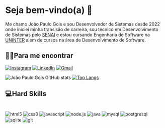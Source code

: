 # Seja bem-vindo(a) 👋
Me chamo João Paulo Gois e sou Desenvolvedor de Sistemas desde 2022 onde iniciei minha transisão de carreira, sou técnico em Desenvolvimento de Sistemas pelo [SENAI](https://www.senaibahia.com.br/) e
estou cursando Engenharia de Software na [UNINTER](https://www.uninter.com/) além de cursos na área de Desenvolvimento de Software.

## :man_technologist:Para me encontrar
[![Instagram](https://img.shields.io/badge/Instagram-E4405F?style=for-the-badge&logo=instagram&logoColor=white)](https://www.instagram.com/jpgois01/)
[![LinkedIn](https://img.shields.io/badge/LinkedIn-0077B5?style=for-the-badge&logo=linkedin&logoColor=white)](https://www.linkedin.com/in/jp-gois/)
[![Gmail](https://img.shields.io/badge/Gmail-D14836?style=for-the-badge&logo=gmail&logoColor=white)](mailto:jpbgois10@gmail.com)

![João Paulo Gois GitHub stats](https://github-readme-stats.vercel.app/api?username=jpgois10&show_icons=true&theme=dracula)
[![Top Langs](https://github-readme-stats.vercel.app/api/top-langs/?username=jpgois10&layout=compact&theme=dracula)](https://github.com/jpgois10/github-readme-stats)

## 💻Hard Skills
<div style="display: inline_block"><br/>
  <img align="center" alt="html5" src="https://img.shields.io/badge/HTML5-E34F26?style=for-the-badge&logo=html5&logoColor=white"/>
  <img align="center" alt="css3" src="https://img.shields.io/badge/CSS3-1572B6?style=for-the-badge&logo=css3&logoColor=white"/>
  <img align="center" alt="javascript" src="https://img.shields.io/badge/JavaScript-323330?style=for-the-badge&logo=javascript&logoColor=F7DF1E"/>
  <img align="center" alt="node.js" src="https://img.shields.io/badge/Node%20js-339933?style=for-the-badge&logo=nodedotjs&logoColor=white"/>
  <img align="center" alt="java" src="https://img.shields.io/badge/Java-ED8B00?style=for-the-badge&logo=java&logoColor=white"/>
  <img align="center" alt="mysql" src="https://img.shields.io/badge/MySQL-005C84?style=for-the-badge&logo=mysql&logoColor=white"/>
  <img align="center" alt="postgresql" src="https://img.shields.io/badge/PostgreSQL-316192?style=for-the-badge&logo=postgresql&logoColor=white"/>
  <img align="center" alt="sqlite" src="https://img.shields.io/badge/SQLite-07405E?style=for-the-badge&logo=sqlite&logoColor=white"/>
  <img align="center" alt="git" src="https://img.shields.io/badge/GIT-E44C30?style=for-the-badge&logo=git&logoColor=white"/>
  
</div><br/>

